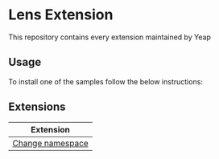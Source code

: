 # Lens Extension

This repository contains every extension maintained by Yeap

## Usage

To install one of the samples follow the below instructions:

## Extensions

| Extension |
| ------ |
| [Change namespace](change-namespace/README.md) |
